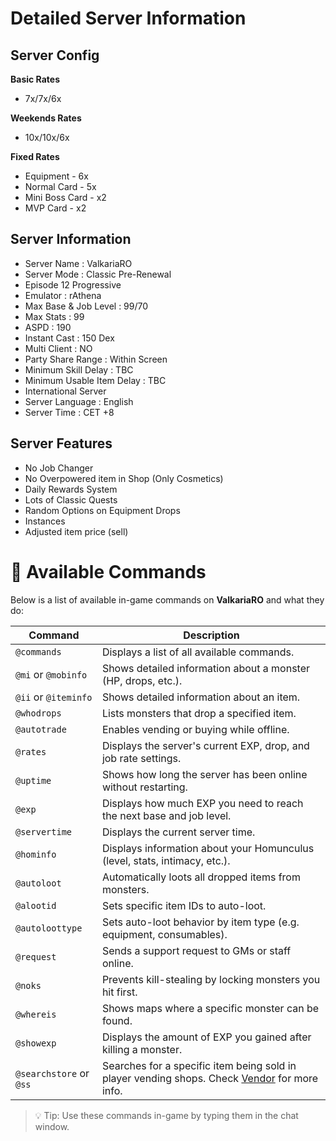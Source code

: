 
# Detailed Server Information

## **Server Config**

**Basic Rates**

+ 7x/7x/6x

**Weekends Rates**

+ 10x/10x/6x

**Fixed Rates**

+ Equipment - 6x
+ Normal Card - 5x
+ Mini Boss Card - x2
+ MVP Card - x2

## **Server Information**

+ Server Name : ValkariaRO
+ Server Mode : Classic Pre-Renewal
+ Episode 12 Progressive
+ Emulator : rAthena
+ Max Base & Job Level : 99/70
+ Max Stats : 99
+ ASPD : 190
+ Instant Cast : 150 Dex
+ Multi Client : NO
+ Party Share Range : Within Screen
+ Minimum Skill Delay : TBC
+ Minimum Usable Item Delay : TBC
+ International Server
+ Server Language : English
+ Server Time : CET +8

## **Server Features**

+ No Job Changer
+ No Overpowered item in Shop (Only Cosmetics)
+ Daily Rewards System
+ Lots of Classic Quests
+ Random Options on Equipment Drops
+ Instances
+ Adjusted item price (sell)


# 📜 Available Commands

Below is a list of available in-game commands on **ValkariaRO** and what they do:

| Command            | Description                                                                 |
|--------------------|-----------------------------------------------------------------------------|
| `@commands`        | Displays a list of all available commands.                                  |
| `@mi` or `@mobinfo`| Shows detailed information about a monster (HP, drops, etc.).               |
| `@ii` or `@iteminfo`| Shows detailed information about an item.                                  |
| `@whodrops`        | Lists monsters that drop a specified item.                                  |
| `@autotrade`       | Enables vending or buying while offline.                                    |
| `@rates`           | Displays the server's current EXP, drop, and job rate settings.             |
| `@uptime`          | Shows how long the server has been online without restarting.               |
| `@exp`             | Displays how much EXP you need to reach the next base and job level.        |
| `@servertime`      | Displays the current server time.                                            |
| `@hominfo`         | Displays information about your Homunculus (level, stats, intimacy, etc.).  |
| `@autoloot`        | Automatically loots all dropped items from monsters.                        |
| `@alootid`         | Sets specific item IDs to auto-loot.                                        |
| `@autoloottype`    | Sets auto-loot behavior by item type (e.g. equipment, consumables).         |
| `@request`         | Sends a support request to GMs or staff online.                             |
| `@noks`            | Prevents kill-stealing by locking monsters you hit first.                   |
| `@whereis`         | Shows maps where a specific monster can be found.                           |
| `@showexp`         | Displays the amount of EXP you gained after killing a monster.              |
| `@searchstore` or `@ss` | Searches for a specific item being sold in player vending shops. Check [Vendor](vendor.md) for more info.      |

> 💡 Tip: Use these commands in-game by typing them in the chat window.

